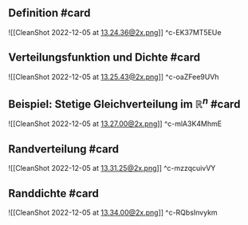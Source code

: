 ## Definition #card 
![[CleanShot 2022-12-05 at 13.24.36@2x.png]]
^c-EK37MT5EUe

## Verteilungsfunktion und Dichte #card 
![[CleanShot 2022-12-05 at 13.25.43@2x.png]]
^c-oaZFee9UVh

## Beispiel: Stetige Gleichverteilung im $\mathbb{R}^n$ #card 
![[CleanShot 2022-12-05 at 13.27.00@2x.png]]
^c-mlA3K4MhmE

## Randverteilung #card 
![[CleanShot 2022-12-05 at 13.31.25@2x.png]]
^c-mzzqcuivVY

## Randdichte #card 
![[CleanShot 2022-12-05 at 13.34.00@2x.png]]
^c-RQbsInvykm

